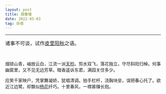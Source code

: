 ```yaml
---
layout: post
title: 探春慢
date: 2022-05-03
tag: 杂感
---
```


---

<font size=3>诸事不可谈，试作<a href="https://www.zdic.net/hans/%E7%9A%AE%E9%87%8C%E9%98%B3%E7%A7%8B">皮里阳秋</a>之语。</font>

<br>

烟锁山青，岫放云白，江流一派[天杪](https://www.zdic.net/hans/%E5%A4%A9%E6%9D%AA)。剪水双飞，落花独立，守尽斜阳归棹。何事幽窗里，又不见无边芳草。暗香遥诉东君，满园关住多少。

应笑千家映户，凭掌舞凝娇，犹唱清调。拍手栏杆，浇胸块垒，误把春心托了。欲近江边鹭，却飘似[杨花](https://www.zdic.net/hans/%E6%9D%A8%E8%8A%B1)纤巧。十里春风，一襟甚赚长抱。


<br>

